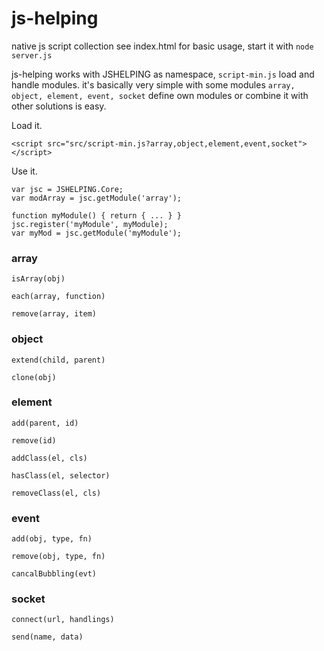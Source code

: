 # js-helping

native js script collection see index.html for basic usage, start it with `node server.js`

js-helping works with JSHELPING as namespace, `script-min.js` load and handle modules.
it's basically very simple with some modules `array, object, element, event, socket`
define own modules or combine it with other solutions is easy.

Load it.

    <script src="src/script-min.js?array,object,element,event,socket"></script>

Use it.

    var jsc = JSHELPING.Core;
    var modArray = jsc.getModule('array');
    
    function myModule() { return { ... } }
    jsc.register('myModule', myModule);
    var myMod = jsc.getModule('myModule');

### array
`isArray(obj)`

`each(array, function)`

`remove(array, item)`

### object
`extend(child, parent)`

`clone(obj)`

### element
`add(parent, id)`

`remove(id)`

`addClass(el, cls)`

`hasClass(el, selector)`

`removeClass(el, cls)`

### event
`add(obj, type, fn)`

`remove(obj, type, fn)`

`cancalBubbling(evt)`

### socket
`connect(url, handlings)`

`send(name, data)`
